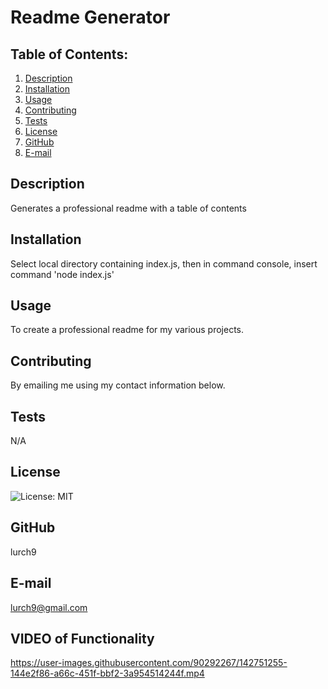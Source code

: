 # Readme Generator
## Table of Contents:
  1. [Description](#description) 
  2. [Installation](#Installation)
  3. [Usage](#Usage)  
  4. [Contributing](#Contributing)
  5. [Tests](#Tests)
  6. [License](#License)
  7. [GitHub](#GitHub)
  8. [E-mail](#E-mail)

## Description
Generates a professional readme with a table of contents 

## Installation
Select local directory containing index.js, then in command console, insert command 'node index.js'

## Usage
To create a professional readme for my various projects.

## Contributing
By emailing me using my contact information below.

## Tests
N/A

## License
![License: MIT](https://img.shields.io/badge/License-MIT-yellow.svg)

## GitHub
lurch9

## E-mail
lurch9@gmail.com

## VIDEO of Functionality

https://user-images.githubusercontent.com/90292267/142751255-144e2f86-a66c-451f-bbf2-3a954514244f.mp4

